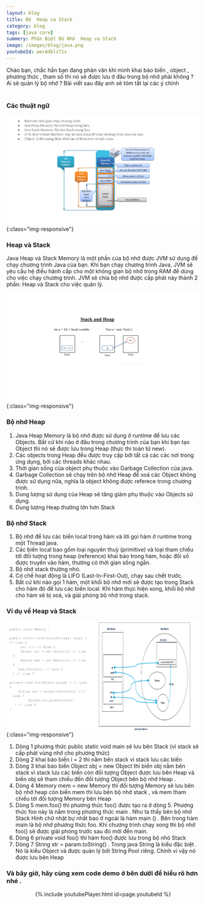 ```yaml
---
layout: blog
title: Bộ  Heap va Stack
category: blog
tags: [java core]
summery: Phân Biệt Bộ Nhớ  Heap va Stack
image: /images/blog/java.png
youtubeId: werAdblsT1s
---
```

Chào bạn, chắc hẳn bạn đang phân vân khi mình khai báo biến , object , phương thức , tham số thì nó sẽ được lưu ở đâu trong bộ nhớ phải không ?
Ai sẽ quản lý bộ nhớ ? Bài viết sau đây anh sẽ tóm tắt lại các ý chính 
<br/><br/>


### Các thuật ngữ 
![Các thuật ngữ ](/images/post/javacore/cacthuatngu.png){:class="img-responsive"}

### Heap và Stack
Java Heap và Stack Memory là một phần của bộ nhớ được JVM sử dụng để chạy chương trình Java của bạn. Khi bạn chạy chương trình Java, JVM sẽ yêu cầu hệ điều hành cấp cho một không gian bộ nhớ trong RAM để dùng cho việc chạy chương trình. JVM sẽ chia bộ nhớ được cấp phát này thành 2 phần: Heap và Stack cho việc quản lý.

![Heap và Stack trong Java  ](/images/post/javacore/stackandheap.png){:class="img-responsive"}

### Bộ nhớ Heap 
1. Java Heap Memory là bộ nhớ được sử dụng ở runtime để lưu các Objects. Bất cứ khi nào ở đâu trong chương trình của bạn khi bạn tạo Object thì nó sẽ được lưu trong Heap (thực thi toán tử new).
2. Các objects trong Heap đều được truy cập bởi tất cả các các nơi trong ứng dụng, bởi các threads khác nhau.
3. Thời gian sống của object phụ thuộc vào Garbage Collection của java.
4. Garbage Collection sẽ chạy trên bộ nhớ Heap để xoá các Object không được sử dụng nữa, nghĩa là object không được referece trong chương trình.
5. Dung lượng sử dụng của Heap sẽ tăng giảm phụ thuộc vào Objects sử dụng.
6. Dung lượng Heap thường lớn hơn Stack

### Bộ nhớ Stack

1. Bộ nhớ để lưu các biến local trong hàm và lời gọi hàm ở runtime trong một Thread java.
2. Các biến local bao gồm loại nguyên thuỷ (primitive) và loại tham chiếu tới đối tượng trong heap (reference) khai báo trong hàm, hoặc đối số được truyền vào hàm, thường có thời gian sống ngắn.
3. Bộ  nhớ stack thường nhỏ.
4. Cơ chế hoạt động là LIFO (Last-In-First-Out), chạy sau chết trước.
5. Bất cứ khi nào gọi 1 hàm, một khối bộ nhớ mới sẽ được tạo trong Stack cho hàm đó để lưu các biến local. Khi hàm thực hiện xong, khối bộ nhớ cho hàm sẽ bị xoá, và giải phóng bộ nhớ trong stack.

### Ví dụ về Heap và Stack 
![Ví dụ về Heap và Stack  ](/images/post/javacore/vdheapstack.png){:class="img-responsive"}

1. Dòng 1 phương thức public static void main sẽ lưu bên Stack (vì stack sẽ cấp phát vùng nhớ cho phương thức)
2. Dòng 2 khai báo biến i = 2 thì nằm bên stack vì stack lưu các biến
3. Dòng 3 khai báo biến Object obj = new Object  thì biến obj  nằm bên stack vì stack lưu các biến còn đối tượng Object được lưu bên Heap và biến obj sẽ tham 
chiếu đến đối tượng Object bên bộ nhớ Heap .
4. Dòng 4 Memory mem = new Memory thì đối tượng Memory sẽ lưu bên bộ nhớ heap còn biến mem thì lưu bên bộ nhớ stack , và mem tham chiếu tới đối
tượng Memory bên Heap 
5. Dòng 5  mem.foo() thì phương thức foo() được tạo ra ở dòng 5. Phương thức foo này là nằm trong phương thức main . Như ta thấy bên bộ nhớ Stack
Hình chữ nhật bự nhất bao ở ngoài là hàm main () . Bên trong hàm main là bộ nhớ phương thức foo. Khi chương trình chạy xong thì bộ nhớ foo() sẽ 
được giải phóng trước sau đó mới đến main. 
6. Dòng 6 private void foo() thì hàm foo()  được lưu trong bộ nhó Stack 
7. Dòng 7 String str = param.toString() . Trong java String là kiểu đặc biệt . Nó là kiểu Object và được quản lý bởi String Pool riêng. Chính vì vậy nó 
được lưu bên Heap 

### Và bây giờ, hãy cùng xem code demo ở bên dưới để hiểu rõ hơn nhé . 
<p align="center">
{% include youtubePlayer.html id=page.youtubeId %}
<p>
